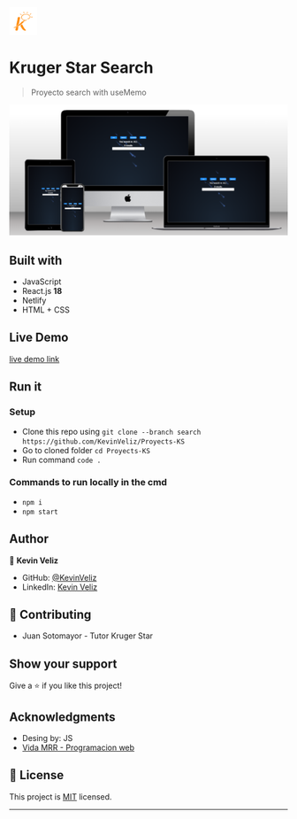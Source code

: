 <img src="src/Assets/logo.png" height="50px"/>

# Kruger Star Search

> Proyecto search with useMemo

<img src="src/Assets/mockup.png" width="800px"/>

## Built with 

- JavaScript 
- React.js **18**
- Netlify
- HTML + CSS

## Live Demo

[live demo link](https://search-ks.netlify.app/)

## Run it
 ### Setup
 - Clone this repo using `git clone --branch search https://github.com/KevinVeliz/Proyects-KS`
 - Go to cloned folder `cd Proyects-KS`
 - Run command `code .`
 ### Commands to run locally in the cmd
 - `npm i` 
 - `npm start`
## Author
👤 **Kevin Veliz**
- GitHub: [@KevinVeliz](https://github.com/KevinVeliz)
- LinkedIn: [Kevin Veliz](https://www.linkedin.com/in/kevin-veliz-b747a0206/)
## 🤝 Contributing
- Juan Sotomayor - Tutor Kruger Star

## Show your support
Give a ⭐ if you like this project!
## Acknowledgments
- Desing by: JS
- [Vida MRR - Programacion web](https://www.youtube.com/@vidamrr)

## 📝 License
This project is [MIT](./MIT.md) licensed.
****

